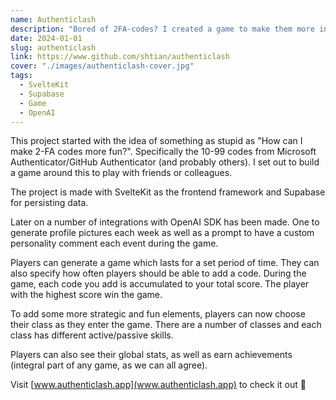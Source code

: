 ```yaml
---
name: Authenticlash
description: "Bored of 2FA-codes? I created a game to make them more interesting!"
date: 2024-01-01
slug: authenticlash
link: https://www.github.com/shtian/authenticlash
cover: "./images/authenticlash-cover.jpg"
tags:
  - SvelteKit
  - Supabase
  - Game
  - OpenAI
---
```


This project started with the idea of something as stupid as "How can I make 2-FA codes more fun?". Specifically the 10-99 codes from Microsoft Authenticator/GitHub Authenticator (and probably others). I set out to build a game around this to play with friends or colleagues.

The project is made with SvelteKit as the frontend framework and Supabase for persisting data.

Later on a number of integrations with OpenAI SDK has been made. One to generate profile pictures each week as well as a prompt to have a custom personality comment each event during the game.

Players can generate a game which lasts for a set period of time. They can also specify how often players should be able to add a code. During the game, each code you add is accumulated to your total score. The player with the highest score win the game.

To add some more strategic and fun elements, players can now choose their class as they enter the game. There are a number of classes and each class has different active/passive skills.

Players can also see their global stats, as well as earn achievements (integral part of any game, as we can all agree).

Visit [www.authenticlash.app](www.authenticlash.app) to check it out 👀
